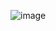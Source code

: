 ![image](https://user-images.githubusercontent.com/109865132/226332355-6353d31d-fd4c-4d95-be2e-57f9ef017975.png)
